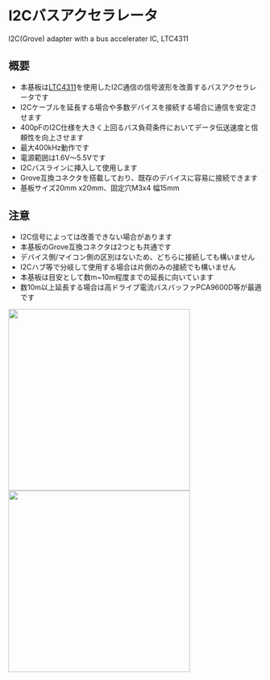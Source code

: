 # I2Cバスアクセラレータ
I2C(Grove) adapter with a bus accelerater IC, LTC4311

## 概要 
  * 本基板は[LTC4311][1]を使用したI2C通信の信号波形を改善するバスアクセラレータです  
  * I2Cケーブルを延長する場合や多数デバイスを接続する場合に通信を安定させます  
  * 400pFのI2C仕様を大きく上回るバス負荷条件においてデータ伝送速度と信頼性を向上させます  
  * 最大400kHz動作です  
  * 電源範囲は1.6V～5.5Vです  
  * I2Cバスラインに挿入して使用します  
  * Grove互換コネクタを搭載しており、既存のデバイスに容易に接続できます  
  * 基板サイズ20mm x20mm、固定穴M3x4 幅15mm

## 注意
  * I2C信号によっては改善できない場合があります    
  * 本基板のGrove互換コネクタは2つとも共通です  
  * デバイス側/マイコン側の区別はないため、どちらに接続しても構いません 
  * I2Cハブ等で分岐して使用する場合は片側のみの接続でも構いません  
  * 本基板は目安として数m~10m程度までの延長に向いています  
  * 数10m以上延長する場合は高ドライブ電流バスバッファPCA9600D等が最適です  
   
<img src="https://raw.githubusercontent.com/meerstern/I2C_Bus_Accelerator/master/IMG/img1.jpg" width="360">  
<img src="https://raw.githubusercontent.com/meerstern/I2C_Bus_Accelerator/master/IMG/img2.jpg" width="360">  
   
   
 [1]: https://www.analog.com/jp/products/ltc4311.html "*1"
